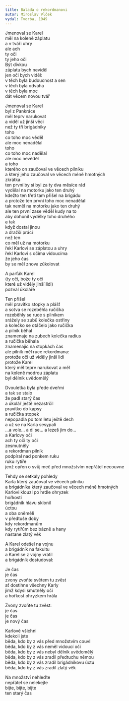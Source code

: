 ```yaml
---
title: Balada o rekordmanovi 
autor: Miroslav Vlček
vydal: Tvorba, 1949
---
```


Jmenoval se Karel   
měl na koleně záplatu   
a v tváři uhry   
ale ach     
ty oči   
ty jeho oči    
Být dívkou  
záplatu bych neviděl   
jen oči bych viděl:   
v těch byla budoucnost a sen  
v těch byla odvaha   
v těch byla moc   
dát věcem novou tvář

Jmenoval se Karel   
byl z Pankráce   
měl teprv narukovat   
a viděl už jinší věci   
než ty tři brigádníky  
toho      
co toho moc věděl   
ale moc nenadělal  
toho     
co toho moc nadělal    
ale moc nevěděl   
a toho     
kterého on zaučoval ve věcech pilníku   
a který jeho zaučoval ve věcech méně hmotných    
zkrátka        
ten první by si byl za ty dva měsíce rád   
vydělal na motorku jako ten druhý    
kdežto ten třetí tam přišel na brigádu   
a protože ten první toho moc nenadělal  
tak neměl na motorku jako ten druhý   
ale ten první zase věděl kudy na to   
aby dohonil výdělky toho druhého   
a tak      
když dostal jinou   
a dražší práci   
než ten    
co měl už na motorku   
řekl Karlovi se záplatou a uhry    
řekl Karlovi s očima vidoucíma    
že jeho čas    
by se měl znova zúkolovat

A parťák Karel   
(ty oči, bože ty oči    
které už viděly jinší lidi)    
pozval úkoláře

Ten přišel     
měl pravítko stopky a plášť     
a sotva se rozeběhla ručička   
rozeběhly se ruce s pilníkem    
srážely se zubů kolečka ostřiny   
a kolečko se otáčelo jako ručička   
a pilník běhal      
znamenaje na zubech kolečka radius   
a ručička běhala     
znamenajíc na stopkách čas   
ale pilník měl ruce rekordmana:    
protože oči už viděly jinší lidi   
protože Karel      
který měl teprv narukovat a měl    
na koleně modrou záplatu    
byl dělník uvědomělý

Dvouletka byla přede dveřmi   
a tak se stalo   
že padl starý čas    
a úkolář ještě nezastrčil   
pravítko do kapsy    
a ručička stopek   
nepopadla po tom letu ještě dech    
a už se na Karla sesypali      
...a vole... a di se... a lezeš jim do...  
a Karlovy oči    
ach ty oči ty oči    
zesmutněly   
a rekordman pilník     
podpíral nad ponkem ruku    
ruku rytíře    
jenž opřen o svůj meč před množstvím nepřátel necouvne    

Tehdy se setkaly pohledy   
Karla který zaučoval ve věcech pilníku    
a brigádníka který zaučoval ve věcech méně hmotných     
Karlovi klouzl po hrdle ohryzek    
hořkostí      
brigádník hlavu sklonil    
úctou     
a oba oněměli   
v předtuše doby      
kdy rekordmanům    
kdy rytířům bez bázně a hany    
nastane zlatý věk

A Karel odešel na vojnu    
a brigádník na fakultu  
a Karel se z vojny vrátil    
a brigádník dostudoval:

Je čas     
je čas     
zvony zvoňte světem tu zvěst    
ať dostihne všechny Karly   
jimž kdysi smutněly oči   
a hořkost ohryzkem hrála

Zvony zvoňte tu zvěst:   
je čas    
je čas   
je nový čas   

Karlové všichni    
kdekoli jste     
běda, kdo by z vás před množstvím couvl    
běda, kdo by z vás neměl vidoucí oči    
běda, kdo by z vás nebyl dělník uvědomělý    
běda, kdo by z vás zradil předtuchu němou    
běda, kdo by z vás zradil brigádníkovu úctu   
běda, kdo by z vás zradil zlatý věk

Na množství nehleďte      
nepřátel se nelekejte   
bijte, bijte, bijte   
ten starý čas

